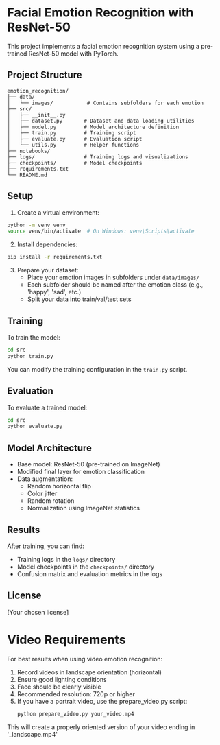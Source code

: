 # Facial Emotion Recognition with ResNet-50

This project implements a facial emotion recognition system using a pre-trained ResNet-50 model with PyTorch.

## Project Structure

```
emotion_recognition/
├── data/
│   └── images/           # Contains subfolders for each emotion
├── src/
│   ├── __init__.py
│   ├── dataset.py       # Dataset and data loading utilities
│   ├── model.py         # Model architecture definition
│   ├── train.py         # Training script
│   ├── evaluate.py      # Evaluation script
│   └── utils.py         # Helper functions
├── notebooks/
├── logs/                # Training logs and visualizations
├── checkpoints/         # Model checkpoints
├── requirements.txt
└── README.md
```

## Setup

1. Create a virtual environment:
```bash
python -m venv venv
source venv/bin/activate  # On Windows: venv\Scripts\activate
```

2. Install dependencies:
```bash
pip install -r requirements.txt
```

3. Prepare your dataset:
   - Place your emotion images in subfolders under `data/images/`
   - Each subfolder should be named after the emotion class (e.g., 'happy', 'sad', etc.)
   - Split your data into train/val/test sets

## Training

To train the model:

```bash
cd src
python train.py
```

You can modify the training configuration in the `train.py` script.

## Evaluation

To evaluate a trained model:

```bash
cd src
python evaluate.py
```

## Model Architecture

- Base model: ResNet-50 (pre-trained on ImageNet)
- Modified final layer for emotion classification
- Data augmentation:
  - Random horizontal flip
  - Color jitter
  - Random rotation
  - Normalization using ImageNet statistics

## Results

After training, you can find:
- Training logs in the `logs/` directory
- Model checkpoints in the `checkpoints/` directory
- Confusion matrix and evaluation metrics in the logs

## License

[Your chosen license]

# Video Requirements

For best results when using video emotion recognition:

1. Record videos in landscape orientation (horizontal)
2. Ensure good lighting conditions
3. Face should be clearly visible
4. Recommended resolution: 720p or higher
5. If you have a portrait video, use the prepare_video.py script:
   ```bash
   python prepare_video.py your_video.mp4
   ```

This will create a properly oriented version of your video ending in '_landscape.mp4'